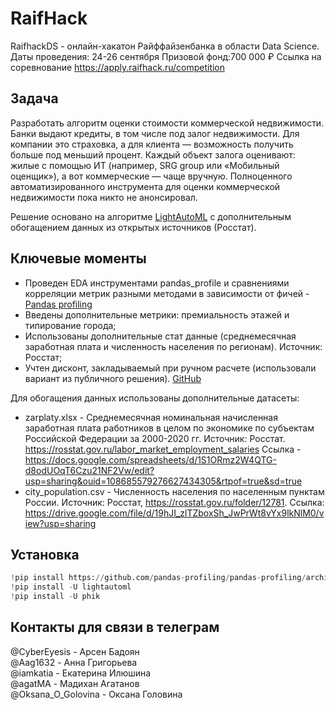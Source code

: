 # RaifHack
RaifhackDS - онлайн-хакатон Райффайзенбанка в области Data Science. 
Даты проведения: 24-26 сентября
Призовой фонд:700 000 ₽
Ссылка на соревнование https://apply.raifhack.ru/competition

## Задача

Разработать алгоритм оценки стоимости коммерческой недвижимости.
Банки выдают кредиты, в том числе под залог недвижимости. Для компании это страховка, а для клиента — возможность получить больше под меньший процент. Каждый объект залога оценивают: жилые с помощью ИТ (например, SRG group или «Мобильный оценщик»), а вот коммерческие — чаще вручную. Полноценного автоматизированного инструмента для оценки коммерческой недвижимости пока никто не анонсировал.

Решение основано на алгоритме [LightAutoML](https://github.com/sberbank-ai-lab/LightAutoML) с дополнительным обогащением данных из открытых источников (Росстат).  

## Ключевые моменты
- Проведен EDA инструментами pandas_profile и сравнениями корреляции метрик разными методами в зависимости от фичей  - 
[Pandas profiling](https://drive.google.com/file/d/1xQl3LvpX9J0G6gJoaBjzRcBFKZi6QZXz/view?usp=sharing)
- Введены дополнительные метрики: премиальность этажей и типирование города;
- Использованы дополнительные стат данные (среднемесячная заработная плата и численность населения по регионам). Источник: Росстат;
- Учтен дисконт, закладываемый при ручном расчете (использовали вариант из публичного решения). [GitHub](https://github.com/BatyaZhizni/Raifhack-DS)


Для обогащения данных использованы дополнительные датасеты:


- zarplaty.xlsx - Среднемесячная номинальная начисленная заработная плата работников в целом по экономике по субъектам Российской Федерации за 2000-2020 гг. Источник: Росстат. https://rosstat.gov.ru/labor_market_employment_salaries Ссылка - https://docs.google.com/spreadsheets/d/1S1ORmz2W4QTG-d8odUOqT6Czu21NF2Vw/edit?usp=sharing&ouid=108685579276627434305&rtpof=true&sd=true
- city_population.csv - Численность населения по населенным пунктам России. Источник: Росстат, https://rosstat.gov.ru/folder/12781.  Ссылка: https://drive.google.com/file/d/19hJI_zlTZboxSh_JwPrWt8vYx9lkNlM0/view?usp=sharing


## Установка

```python
!pip install https://github.com/pandas-profiling/pandas-profiling/archive/master.zip
!pip install -U lightautoml
!pip install -U phik
```
## Контакты для связи в телеграм
@CyberEyesis - Арсен Бадоян  
@Aag1632 - Анна Григорьева  
@iamkatia - Екатерина Илюшина  
@agatMA - Мадихан Агатанов  
@Oksana_O_Golovina - Оксана Головина
